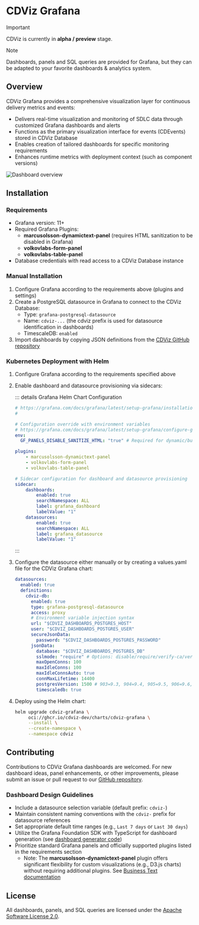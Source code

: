 # CDViz Grafana

> [!IMPORTANT]
> CDViz is currently in **alpha / preview** stage.

> [!NOTE]
> Dashboards, panels and SQL queries are provided for Grafana, but they can be adapted to your favorite dashboards & analytics system.

## Overview

CDViz Grafana provides a comprehensive visualization layer for continuous delivery metrics and events:

- Delivers real-time visualization and monitoring of SDLC data through customized Grafana dashboards and alerts
- Functions as the primary visualization interface for events (CDEvents) stored in CDViz Database
- Enables creation of tailored dashboards for specific monitoring requirements
- Enhances runtime metrics with deployment context (such as component versions)

![Dashboard overview](/screenshots/grafana_dashboards-20250606_2100.png)

## Installation

### Requirements

- Grafana version: 11+
- Required Grafana Plugins:
  - **marcusolsson-dynamictext-panel** (requires HTML sanitization to be disabled in Grafana)
  - **volkovlabs-form-panel**
  - **volkovlabs-table-panel**
- Database credentials with read access to a CDViz Database instance

### Manual Installation

1. Configure Grafana according to the requirements above (plugins and settings)
2. Create a PostgreSQL datasource in Grafana to connect to the CDViz Database:
    - Type: `grafana-postgresql-datasource`
    - Name: `cdviz-...` (the cdviz prefix is used for datasource identification in dashboards)
    - TimescaleDB: `enabled`
3. Import dashboards by copying JSON definitions from the [CDViz GitHub repository](https://github.com/cdviz-dev/cdviz/tree/main/cdviz-grafana/dashboards)

### Kubernetes Deployment with Helm

1. Configure Grafana according to the requirements specified above
2. Enable dashboard and datasource provisioning via sidecars:

    ::: details Grafana Helm Chart Configuration
    ```yaml
    # https://grafana.com/docs/grafana/latest/setup-grafana/installation/helm/
    #

    # Configuration override with environment variables
    # https://grafana.com/docs/grafana/latest/setup-grafana/configure-grafana/#override-configuration-with-environment-variables
    env:
      GF_PANELS_DISABLE_SANITIZE_HTML: "true" # Required for dynamic/business text rendering

    plugins:
        - marcusolsson-dynamictext-panel
        - volkovlabs-form-panel
        - volkovlabs-table-panel

    # Sidecar configuration for dashboard and datasource provisioning
    sidecar:
        dashboards:
            enabled: true
            searchNamespace: ALL
            label: grafana_dashboard
            labelValue: "1"
        datasources:
            enabled: true
            searchNamespace: ALL
            label: grafana_datasource
            labelValue: "1"
    ```
    :::

3. Configure the datasource either manually or by creating a values.yaml file for the CDViz Grafana chart:

    ```yaml
    datasources:
      enabled: true
      definitions:
        cdviz-db:
          enabled: true
          type: grafana-postgresql-datasource
          access: proxy
          # Environment variable injection syntax
          url: "$CDVIZ_DASHBOARDS_POSTGRES_HOST"
          user: "$CDVIZ_DASHBOARDS_POSTGRES_USER"
          secureJsonData:
            password: "$CDVIZ_DASHBOARDS_POSTGRES_PASSWORD"
          jsonData:
            database: "$CDVIZ_DASHBOARDS_POSTGRES_DB"
            sslmode: "require" # Options: disable/require/verify-ca/verify-full
            maxOpenConns: 100
            maxIdleConns: 100
            maxIdleConnsAuto: true
            connMaxLifetime: 14400
            postgresVersion: 1500 # 903=9.3, 904=9.4, 905=9.5, 906=9.6, 1000=10
            timescaledb: true
    ```

4. Deploy using the Helm chart:

   ```bash
   helm upgrade cdviz-grafana \
        oci://ghcr.io/cdviz-dev/charts/cdviz-grafana \
        --install \
        --create-namespace \
        --namespace cdviz
   ```

## Contributing

Contributions to CDViz Grafana dashboards are welcomed. For new dashboard ideas, panel enhancements, or other improvements, please submit an issue or pull request to our [GitHub repository](https://github.com/cdviz-dev/cdviz).

### Dashboard Design Guidelines

- Include a datasource selection variable (default prefix: `cdviz-`)
- Maintain consistent naming conventions with the `cdviz-` prefix for datasource references
- Set appropriate default time ranges (e.g., `Last 7 days` or `Last 30 days`)
- Utilize the Grafana Foundation SDK with TypeScript for dashboard generation (see [dashboard generator code](https://github.com/cdviz-dev/cdviz/tree/main/cdviz-grafana/dashboards_generator))
- Prioritize standard Grafana panels and officially supported plugins listed in the requirements section
  - Note: The **marcusolsson-dynamictext-panel** plugin offers significant flexibility for custom visualizations (e.g., D3.js charts) without requiring additional plugins. See [Business Text documentation](https://volkovlabs.io/plugins/business-text/)

## License

All dashboards, panels, and SQL queries are licensed under the [Apache Software License 2.0](https://github.com/cdviz-dev/cdviz/blob/main/LICENSE).
